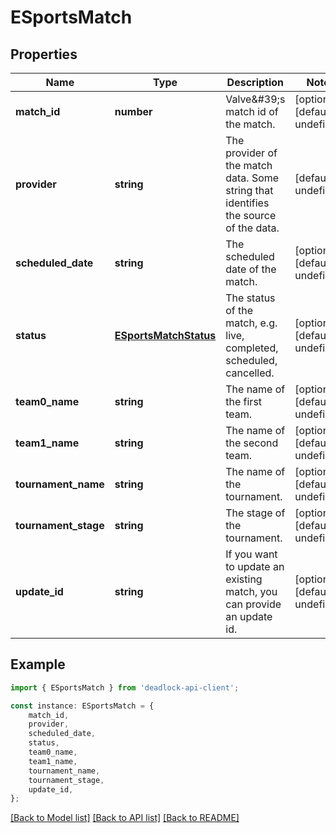 # ESportsMatch


## Properties

Name | Type | Description | Notes
------------ | ------------- | ------------- | -------------
**match_id** | **number** | Valve\&#39;s match id of the match. | [optional] [default to undefined]
**provider** | **string** | The provider of the match data. Some string that identifies the source of the data. | [default to undefined]
**scheduled_date** | **string** | The scheduled date of the match. | [optional] [default to undefined]
**status** | [**ESportsMatchStatus**](ESportsMatchStatus.md) | The status of the match, e.g. live, completed, scheduled, cancelled. | [optional] [default to undefined]
**team0_name** | **string** | The name of the first team. | [optional] [default to undefined]
**team1_name** | **string** | The name of the second team. | [optional] [default to undefined]
**tournament_name** | **string** | The name of the tournament. | [optional] [default to undefined]
**tournament_stage** | **string** | The stage of the tournament. | [optional] [default to undefined]
**update_id** | **string** | If you want to update an existing match, you can provide an update id. | [optional] [default to undefined]

## Example

```typescript
import { ESportsMatch } from 'deadlock-api-client';

const instance: ESportsMatch = {
    match_id,
    provider,
    scheduled_date,
    status,
    team0_name,
    team1_name,
    tournament_name,
    tournament_stage,
    update_id,
};
```

[[Back to Model list]](../README.md#documentation-for-models) [[Back to API list]](../README.md#documentation-for-api-endpoints) [[Back to README]](../README.md)
